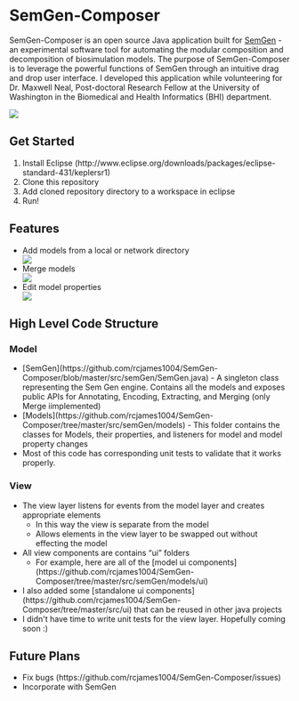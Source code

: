# SemGen-Composer

SemGen-Composer is an open source Java application built for [SemGen](http://sbp.bhi.washington.edu/projects/semgen) - an experimental software tool for automating the modular composition and decomposition of biosimulation models. The purpose of SemGen-Composer is to leverage the powerful functions of SemGen through an intuitive drag and drop user interface. I developed this application while volunteering for Dr. Maxwell Neal, Post-doctoral Research Fellow at the University of Washington in the Biomedical and Health Informatics (BHI) department.

<img src="https://github.com/rcjames1004/SemGen-Composer/raw/master/readme%20resources/model%20flyout.png">

## Get Started
<ol>
  <li>Install Eclipse (http://www.eclipse.org/downloads/packages/eclipse-standard-431/keplersr1)</li>
  <li>Clone this repository</li>
  <li>Add cloned repository directory to a workspace in eclipse</li>
  <li>Run!</li>
</ol>

## Features
<ul>
  <li>Add models from a local or network directory</li>
  <img src="https://github.com/rcjames1004/SemGen-Composer/raw/master/readme%20resources/models.png" />
  <br>

  <li>Merge models</li>
  <img src="https://github.com/rcjames1004/SemGen-Composer/raw/master/readme%20resources/merged%20models.png" />
  <br>
  
  <li>Edit model properties</li>
  <img src="https://github.com/rcjames1004/SemGen-Composer/raw/master/readme%20resources/property%20mappings%20panel.png" />
</ul>

## High Level Code Structure

### Model
<ul>
  <li>[SemGen](https://github.com/rcjames1004/SemGen-Composer/blob/master/src/semGen/SemGen.java) - A singleton class representing the Sem Gen engine. Contains all the models and exposes public APIs for Annotating, Encoding, Extracting, and Merging (only Merge iimplemented)</li>
  <li>[Models](https://github.com/rcjames1004/SemGen-Composer/tree/master/src/semGen/models) - This folder contains the classes for Models, their properties, and listeners for model and model property changes</li>
  <li>Most of this code has corresponding unit tests to validate that it works properly.</li>
</ul>

### View
<ul>
  <li>
    The view layer listens for events from the model layer and creates appropriate elements
    <ul>
      <li>In this way the view is separate from the model</li>
      <li>Allows elements in the view layer to be swapped out without effecting the model</li>
    </ul>
  </li>
  <li>
    All view components are contains “ui” folders
    <ul>
      <li>For example, here are all of the [model ui components](https://github.com/rcjames1004/SemGen-Composer/tree/master/src/semGen/models/ui)</li>
    </ul>
  </li>
  <li>I also added some [standalone ui components](https://github.com/rcjames1004/SemGen-Composer/tree/master/src/ui) that can be reused in other java projects</li>
  <li>I didn't have time to write unit tests for the view layer. Hopefully coming soon :)</li>
</ul>


## Future Plans
<ul>
  <li>Fix bugs (https://github.com/rcjames1004/SemGen-Composer/issues)</li>
  <li>Incorporate with SemGen</li>
</ul>
